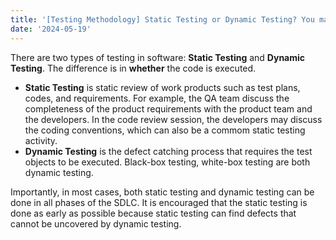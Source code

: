```yaml
---
title: '[Testing Methodology] Static Testing or Dynamic Testing? You may need both of them'
date: '2024-05-19'
---
```


There are two types of testing in software: **Static Testing** and **Dynamic Testing**. The difference is in **whether** the code is executed.

- **Static Testing** is static review of work products such as test plans, codes, and requirements. For example, the QA team discuss the completeness of the product requirements with the product team and the developers. In the code review session, the developers may discuss the coding conventions, which can also be a commom static testing activity.
- **Dynamic Testing** is the defect catching process that requires the test objects to be executed. Black-box testing, white-box testing are both dynamic testing.

Importantly, in most cases, both static testing and dynamic testing can be done in all phases of the SDLC. It is encouraged that the static testing is done as early as possible because static testing can find defects that cannot be uncovered by dynamic testing. 